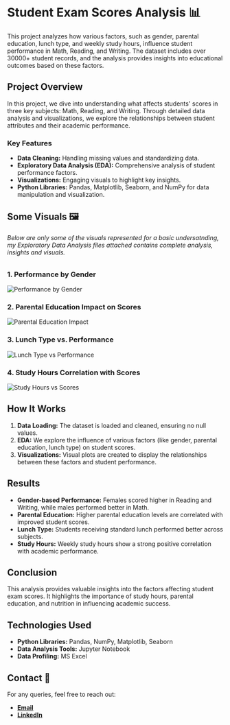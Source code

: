 # Student Exam Scores Analysis 📊

This project analyzes how various factors, such as gender, parental education, lunch type, and weekly study hours, influence student performance in Math, Reading, and Writing. The dataset includes over 30000+ student records, and the analysis provides insights into educational outcomes based on these factors.

## Project Overview
In this project, we dive into understanding what affects students' scores in three key subjects: Math, Reading, and Writing. Through detailed data analysis and visualizations, we explore the relationships between student attributes and their academic performance.

### Key Features
- **Data Cleaning:** Handling missing values and standardizing data.
- **Exploratory Data Analysis (EDA):** Comprehensive analysis of student performance factors.
- **Visualizations:** Engaging visuals to highlight key insights.
- **Python Libraries:** Pandas, Matplotlib, Seaborn, and NumPy for data manipulation and visualization.

## Some Visuals 🖼️
###### Below are only some of the visuals represented for a basic undersatnding, my Exploratory Data Analysis files attached contains complete analysis, insights and visuals.
### 1. Performance by Gender
![Performance by Gender](https://github.com/user-attachments/assets/afa2f228-4f2c-4a98-8a7d-cc48e5cdc46d)

### 2. Parental Education Impact on Scores
![Parental Education Impact](https://github.com/user-attachments/assets/887477e9-cff5-4c5a-8154-37118edde52f)

### 3. Lunch Type vs. Performance
![Lunch Type vs Performance](https://github.com/user-attachments/assets/bccf050b-b118-47db-90f5-fae5bb71776b)

### 4. Study Hours Correlation with Scores
![Study Hours vs Scores](https://github.com/user-attachments/assets/7f8a71c6-1944-484c-9c77-bc408ff9407d)

## How It Works
1. **Data Loading:** The dataset is loaded and cleaned, ensuring no null values.
2. **EDA:** We explore the influence of various factors (like gender, parental education, lunch type) on student scores.
3. **Visualizations:** Visual plots are created to display the relationships between these factors and student performance.

## Results
- **Gender-based Performance:** Females scored higher in Reading and Writing, while males performed better in Math.
- **Parental Education:** Higher parental education levels are correlated with improved student scores.
- **Lunch Type:** Students receiving standard lunch performed better across subjects.
- **Study Hours:** Weekly study hours show a strong positive correlation with academic performance.

## Conclusion
This analysis provides valuable insights into the factors affecting student exam scores. It highlights the importance of study hours, parental education, and nutrition in influencing academic success.

## Technologies Used
- **Python Libraries:** Pandas, NumPy, Matplotlib, Seaborn
- **Data Analysis Tools:** Jupyter Notebook
- **Data Profiling:** MS Excel
## Contact 📧
For any queries, feel free to reach out:
- **[Email](mayanky075@gmail.com)** 
- **[LinkedIn](https://linkedin.com/in/mayankyadv)**

